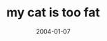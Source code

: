 ---
layout: base.njk
title : 'my cat is too fat' 
view_title : 'my cat is too fat' 
year : '2004' 
date : '2004-01-07' 
img_file : '/drawing/mycatistoofat.png' 
html_file : 'mycatistoofat' 
next_html : '.html' 
year_order : '1' 
permalink : "title/{{html_file}}.html"
---